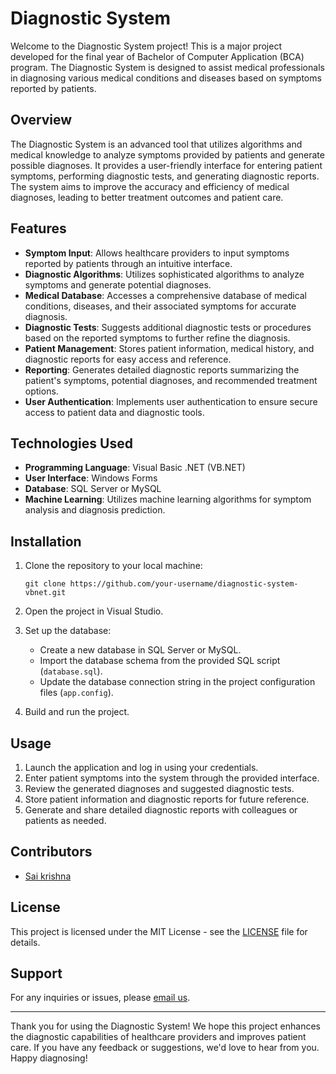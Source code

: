 # Diagnostic System

Welcome to the Diagnostic System project! This is a major project developed for the final year of Bachelor of Computer Application (BCA) program. The Diagnostic System is designed to assist medical professionals in diagnosing various medical conditions and diseases based on symptoms reported by patients.

## Overview

The Diagnostic System is an advanced tool that utilizes algorithms and medical knowledge to analyze symptoms provided by patients and generate possible diagnoses. It provides a user-friendly interface for entering patient symptoms, performing diagnostic tests, and generating diagnostic reports. The system aims to improve the accuracy and efficiency of medical diagnoses, leading to better treatment outcomes and patient care.

## Features

- **Symptom Input**: Allows healthcare providers to input symptoms reported by patients through an intuitive interface.
- **Diagnostic Algorithms**: Utilizes sophisticated algorithms to analyze symptoms and generate potential diagnoses.
- **Medical Database**: Accesses a comprehensive database of medical conditions, diseases, and their associated symptoms for accurate diagnosis.
- **Diagnostic Tests**: Suggests additional diagnostic tests or procedures based on the reported symptoms to further refine the diagnosis.
- **Patient Management**: Stores patient information, medical history, and diagnostic reports for easy access and reference.
- **Reporting**: Generates detailed diagnostic reports summarizing the patient's symptoms, potential diagnoses, and recommended treatment options.
- **User Authentication**: Implements user authentication to ensure secure access to patient data and diagnostic tools.

## Technologies Used

- **Programming Language**: Visual Basic .NET (VB.NET)
- **User Interface**: Windows Forms
- **Database**: SQL Server or MySQL
- **Machine Learning**: Utilizes machine learning algorithms for symptom analysis and diagnosis prediction.

## Installation

1. Clone the repository to your local machine:
   ```
   git clone https://github.com/your-username/diagnostic-system-vbnet.git
   ```

2. Open the project in Visual Studio.

3. Set up the database:
   - Create a new database in SQL Server or MySQL.
   - Import the database schema from the provided SQL script (`database.sql`).
   - Update the database connection string in the project configuration files (`app.config`).

4. Build and run the project.

## Usage

1. Launch the application and log in using your credentials.
2. Enter patient symptoms into the system through the provided interface.
3. Review the generated diagnoses and suggested diagnostic tests.
4. Store patient information and diagnostic reports for future reference.
5. Generate and share detailed diagnostic reports with colleagues or patients as needed.

## Contributors

- [Sai krishna](https://github.com/saikrishnaz)

## License

This project is licensed under the MIT License - see the [LICENSE](LICENSE.txt) file for details.

## Support

For any inquiries or issues, please [email us](mailto:itss.saikrishnaz@gmail.com).

---

Thank you for using the Diagnostic System! We hope this project enhances the diagnostic capabilities of healthcare providers and improves patient care. If you have any feedback or suggestions, we'd love to hear from you. Happy diagnosing!
